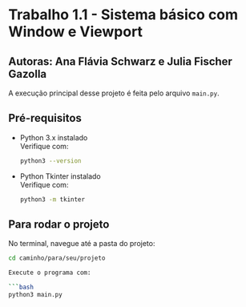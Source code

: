 # Trabalho 1.1 - Sistema básico com Window e Viewport
## Autoras: Ana Flávia Schwarz e Julia Fischer Gazolla

A execução principal desse projeto é feita pelo arquivo `main.py`.

## Pré-requisitos
- Python 3.x instalado  
  Verifique com:
  ```bash
  python3 --version
- Python Tkinter instalado  
  Verifique com:
  ```bash
  python3 -m tkinter

## Para rodar o projeto
No terminal, navegue até a pasta do projeto:

```bash
cd caminho/para/seu/projeto

Execute o programa com:

```bash
python3 main.py